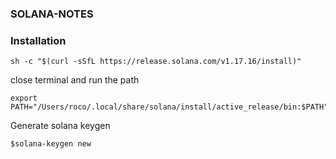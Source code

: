 ### SOLANA-NOTES

### Installation
```
sh -c "$(curl -sSfL https://release.solana.com/v1.17.16/install)"
```
close terminal and run the path
```
export PATH="/Users/roco/.local/share/solana/install/active_release/bin:$PATH"
```
Generate solana keygen
```
$solana-keygen new
```
